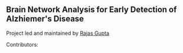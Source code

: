## Brain Network Analysis for Early Detection of Alzhiemer's Disease

Project led and maintained by [Rajas Gupta](https://github.com/rajasg)

Contributors:
